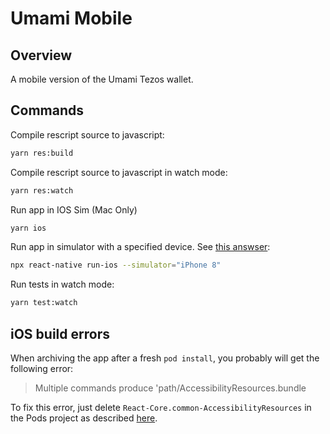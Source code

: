 # Umami Mobile

## Overview

A mobile version of the Umami Tezos wallet.

## Commands

Compile rescript source to javascript:

```sh
yarn res:build

```

Compile rescript source to javascript in watch mode:

```sh
yarn res:watch
```

Run app in IOS Sim (Mac Only)

```sh
yarn ios
```

Run app in simulator with a specified device. See [this answser](https://stackoverflow.com/a/37329896/6797267):

```sh
npx react-native run-ios --simulator="iPhone 8"
```

Run tests in watch mode:

```sh
yarn test:watch
```

## iOS build errors

When archiving the app after a fresh `pod install`, you probably will get the following error:

> Multiple commands produce 'path/AccessibilityResources.bundle

To fix this error, just delete `React-Core.common-AccessibilityResources` in the Pods project as described [here](https://stackoverflow.com/a/65083990/6797267).
